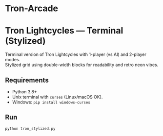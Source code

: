 # Tron-Arcade
# Tron Lightcycles — Terminal (Stylized)

Terminal version of Tron Lightcycles with 1-player (vs AI) and 2-player modes.  
Stylized grid using double-width blocks for readability and retro neon vibes.

## Requirements
- Python 3.8+
- Unix terminal with `curses` (Linux/macOS OK).
- Windows: `pip install windows-curses`

## Run
```bash
python tron_stylized.py
